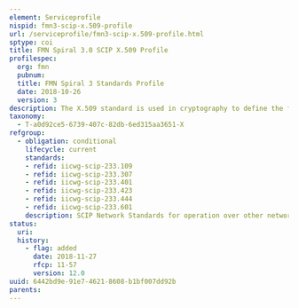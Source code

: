 ```yaml
---
element: Serviceprofile
nispid: fmn3-scip-x.509-profile
url: /serviceprofile/fmn3-scip-x.509-profile.html
sptype: coi
title: FMN Spiral 3.0 SCIP X.509 Profile
profilespec:
  org: fmn
  pubnum: 
  title: FMN Spiral 3 Standards Profile
  date: 2018-10-26
  version: 3
description: The X.509 standard is used in cryptography to define the format of public key certificates, which are used in many Internet protocols. One example is the use in Transport Layer Security (TLS) / Secure Sockets Layer (SSL), which is the basis for HTTPS, the secure protocol for browsing the web. Public key certificates are also used in offline applications, like electronic signatures. An X.509 certificate contains a public key and an identity (a hostname, or an organization, or an individual), and is either signed by a certificate authority or self-signed. When a certificate is signed by a trusted certificate authority, or validated by other means, someone holding that certificate can rely on the public key it contains to establish secure communications with another party, or validate documents digitally signed by the corresponding private key. Besides the format for certificates themselves, X.509 specifies certificate revocation lists as a means to distribute information about certificates that are no longer valid, and a certification path validation algorithm, which allows for certificates to be signed by intermediate Certificate Authority (CA) certificates, which are in turn signed by other certificates, eventually reaching a trust anchor.
taxonomy:
  - T-a0d92ce5-6739-407c-82db-6ed315aa3651-X
refgroup:
  - obligation: conditional
    lifecycle: current
    standards: 
    - refid: iicwg-scip-233.109
    - refid: iicwg-scip-233.307
    - refid: iicwg-scip-233.401
    - refid: iicwg-scip-233.423
    - refid: iicwg-scip-233.444
    - refid: iicwg-scip-233.601
    description: SCIP Network Standards for operation over other network types
status:
  uri: 
  history: 
    - flag: added
      date: 2018-11-27
      rfcp: 11-57
      version: 12.0
uuid: 6442bd9e-91e7-4621-8608-b1bf007dd92b
parents:
---
```


